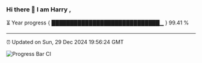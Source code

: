 ### Hi there 👋 I am Harry , 

⏳ Year progress { █████████████████████████████▁ } 99.41 %

---

⏰ Updated on Sun, 29 Dec 2024 19:56:24 GMT

![Progress Bar CI](https://github.com/duykhang68/duykhang68/workflows/Progress%20Bar%20CI/badge.svg)
